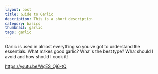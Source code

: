 ```yaml
---
layout: post
title: Guide to Garlic
description: This is a short description
category: basics
thumbnail: garlic
tags: garlic
---
```


Garlic is used in almost everything so you've got to understand the essentials. What makes good garlic? What's the best type? What should I avoid and how should I cook it?

https://youtu.be/WgES_Oj6-tQ
